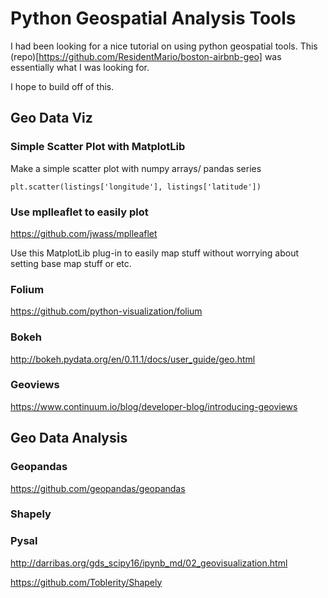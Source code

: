 # Python Geospatial Analysis Tools

I had been looking for a nice tutorial on using python geospatial tools. This (repo)[https://github.com/ResidentMario/boston-airbnb-geo] was essentially what I was looking for.

I hope to build off of this.


## Geo Data Viz

### Simple Scatter Plot with MatplotLib

Make a simple scatter plot with numpy arrays/ pandas series

`plt.scatter(listings['longitude'], listings['latitude'])`


### Use mplleaflet to easily plot
https://github.com/jwass/mplleaflet

Use this MatplotLib plug-in to easily map stuff without worrying about setting base map stuff or etc.


### Folium
https://github.com/python-visualization/folium


### Bokeh
http://bokeh.pydata.org/en/0.11.1/docs/user_guide/geo.html


### Geoviews
https://www.continuum.io/blog/developer-blog/introducing-geoviews


## Geo Data Analysis

### Geopandas
https://github.com/geopandas/geopandas


### Shapely


### Pysal
http://darribas.org/gds_scipy16/ipynb_md/02_geovisualization.html


https://github.com/Toblerity/Shapely

